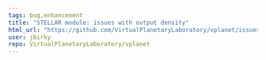 ```yaml
---
tags: bug,enhancement
title: "STELLAR module: issues with output density"
html_url: "https://github.com/VirtualPlanetaryLaboratory/vplanet/issues/133"
user: jbirky
repo: VirtualPlanetaryLaboratory/vplanet
---
```


